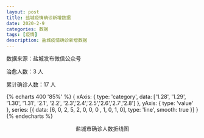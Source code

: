 ```yaml
---
layout: post
title: 盐城疫情确诊新增数据
date: 2020-2-9
categories: 数据
tags: [疫情]
description: 盐城疫情确诊新增数据
---
```


数据来源：盐城发布微信公众号

治愈人数：3 人

累计确诊人数：17 人

{% echarts 400 '85%' %}
{
xAxis: {
type: 'category',
data: ['1.28', '1.29', '1.30', '1.31', '2.1', '2.2', '2.3','2.4','2.5','2.6','2.7','2.8']
},
yAxis: {
type: 'value'
},
series: [{
data: [6, 0, 2, 5, 2, 0, 0, 0 , 1, 0, 1, 0],
type: 'line',
smooth: true
}]
}
{% endecharts %}

<center>盐城市确诊人数折线图</center>
